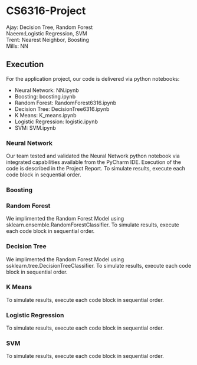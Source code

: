 # CS6316-Project

Ajay: Decision Tree, Random Forest <br />
Naeem:Logistic Regression, SVM <br />
Trent: Nearest Neighbor, Boosting <br />
Mills: NN <br />

## Execution
For the application project, our code is delivered via python notebooks:
* Neural Network: NN.ipynb
* Boosting: boosting.ipynb
* Random Forest: RandomForest6316.ipynb
* Decision Tree: DecisionTree6316.ipynb
* K Means: K_means.ipynb
* Logistic Regression: logistic.ipynb
* SVM: SVM.ipynb

### Neural Network
Our team tested and validated the Neural Network python notebook via integrated capabilities available from the PyCharm IDE.  Execution of the code is described in the Project Report.  To simulate results, execute each code block in sequential order.
### Boosting
### Random Forest 
We implimented the Random Forest Model using sklearn.ensemble.RandomForestClassifier. To simulate results, execute each code block in sequential order.
### Decision Tree
We implimented the Random Forest Model using ssklearn.tree.DecisionTreeClassifier. To simulate results, execute each code block in sequential order.
### K Means
To simulate results, execute each code block in sequential order.
### Logistic Regression
To simulate results, execute each code block in sequential order.
### SVM
To simulate results, execute each code block in sequential order.
